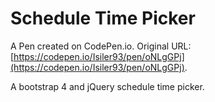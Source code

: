 # Schedule Time Picker

A Pen created on CodePen.io. Original URL: [https://codepen.io/Isiler93/pen/oNLgGPj](https://codepen.io/Isiler93/pen/oNLgGPj).

A bootstrap 4 and jQuery schedule time picker.